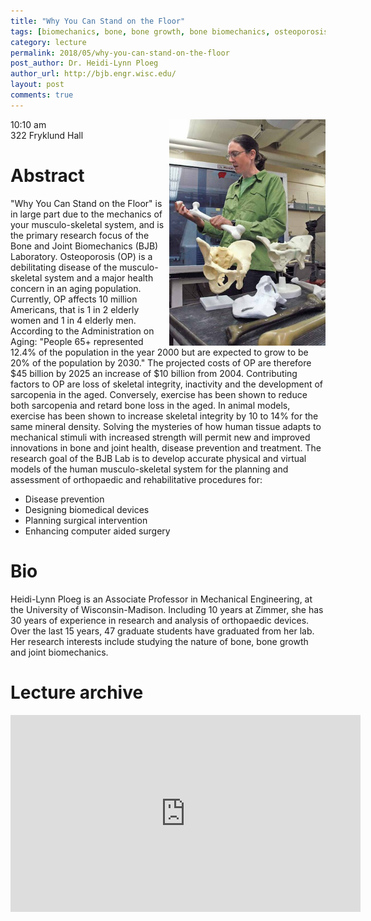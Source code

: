 ```yaml
---
title: "Why You Can Stand on the Floor"
tags: [biomechanics, bone, bone growth, bone biomechanics, osteoporosis]
category: lecture
permalink: 2018/05/why-you-can-stand-on-the-floor
post_author: Dr. Heidi-Lynn Ploeg
author_url: http://bjb.engr.wisc.edu/
layout: post
comments: true
---
```


<!-- This is for your headshot. -->
<img align="right" width="250px" src="/images/180504-ploeg.jpg" alt="Heidi-Lynn Ploeg"/>  

10:10 am  
322 Fryklund Hall  



# Abstract

"Why You Can Stand on the Floor" is in large part due to the mechanics of your musculo-skeletal system, and is the primary research focus of the Bone and Joint Biomechanics (BJB) Laboratory. Osteoporosis (OP) is a debilitating disease of the musculo-skeletal system and a major health concern in an aging population. Currently, OP affects 10 million Americans, that is 1 in 2 elderly women and 1 in 4 elderly men. According to the Administration on Aging: "People 65+ represented 12.4% of the population in the year 2000 but are expected to grow to be 20% of the population by 2030." The projected costs of OP are therefore $45 billion by 2025 an increase of $10 billion from 2004. Contributing factors to OP are loss of skeletal integrity, inactivity and the development of sarcopenia in the aged. Conversely, exercise has been shown to reduce both sarcopenia and retard bone loss in the aged. In animal models, exercise has been shown to increase skeletal integrity by 10 to 14% for the same mineral density. Solving the mysteries of how human tissue adapts to mechanical stimuli with increased strength will permit new and improved innovations in bone and joint health, disease prevention and treatment. The research goal of the BJB Lab is to develop accurate physical and virtual models of the human musculo-skeletal system for the planning and assessment of orthopaedic and rehabilitative procedures for:  
* Disease prevention
* Designing biomedical devices
* Planning surgical intervention
* Enhancing computer aided surgery


# Bio

Heidi-Lynn Ploeg is an Associate Professor in Mechanical Engineering, at the University of Wisconsin-Madison. Including 10 years at Zimmer, she has 30 years of experience in research and analysis of orthopaedic devices. Over the last 15 years, 47 graduate students have graduated from her lab. Her research interests include studying the nature of bone, bone growth and joint biomechanics.

# Lecture archive

<iframe width="560" height="315" src="https://www.youtube.com/embed/ytvnS0Ogz7g" frameborder="0" allow="autoplay; encrypted-media" allowfullscreen></iframe>